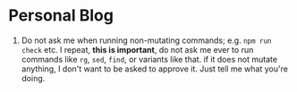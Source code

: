# Personal Blog

1. Do not ask me when running non-mutating commands; e.g. `npm run check` etc. I repeat, **this is important**, do not ask me ever to run commands like `rg`, `sed`, `find`, or variants like that. if it does not mutate anything, I don't want to be asked to approve it. Just tell me what you're doing.
